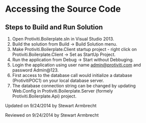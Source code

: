 ﻿Accessing the Source Code
========================

Steps to Build and Run Solution
-------------------------------

1. Open Protiviti.Boilerplate.sln in Visual Studio 2013.
2. Build the solution from Build -> Build Solution menu.
3. Make Protiviti.Boilerplate.Client startup project - right click on Protiviti.Boilerplate.Client -> Set as StartUp Project.
4. Run the application from Debug -> Start without Debbuging.
5. Login the application using user name admin@protiviti.com and password Admin@123.
6. First access to the database call would initialize a database (ProtivitiPOC1) on your local database server.
7. The database connection string can be changed by updating Web.Config in Protiviti.Boilerplate.Server (formely Protiviti.Boilerplate.Api) project.

<p class="updated">Updated on 9/24/2014 by Stewart Armbrecht</p>
<p class="reviewed">Reviewed on 9/24/2014 by Stewart Armbrecht</p>
